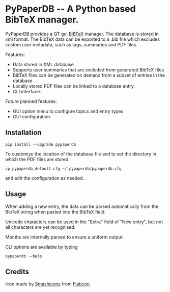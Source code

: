 # PyPaperDB -- A Python based BibTeX manager.

PyPaperDB provides a QT gui [BiBTeX](http://www.bibtex.org/) manager.
The database is stored in xml format. The BibTeX data can be exported to a .bib file which excludes custom user metadata, such as tags, summaries and PDF files.

Features:

* Data stored in XML database
* Supports user summaries that are excluded from generated BibTeX files
* BibTeX files can be generated on demand from a subset of entries in the database
* Locally stored PDF files can be linked to a database entry.
* CLI interface.


Future planned features:

* GUI option menu to configure topics and entry types
* GUI configuration

## Installation

`pip install --upgrade pypaperdb`

To customize the location of the database file and to set the directory in which the PDF files are stored

`cp pypaperdb_default.cfg ~/.pypaperdb/pypaperdb.cfg`

and edit the configuration as needed.

## Usage

When adding a new entry, the data can be parsed automatically from the BibTeX string when pasted into the BibTeX field.

Unicode characters can be used in the "Extra" field of "New entry", but not all characters are yet recognised.

Months are internally parsed to ensure a uniform output.

CLI options are available by typing

`pypaperdb --help`


## Credits
Icon made by [Smashicons](https://www.flaticon.com/authors/smashicons) from [Flaticon](https://www.flaticon.com).
